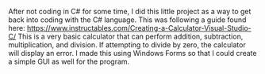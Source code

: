 After not coding in C# for some time, I did this little project as a way to get back into coding with the C# language. 
This was following a guide found here: https://www.instructables.com/Creating-a-Calculator-Visual-Studio-C/
This is a very basic calculator that can perform addition, subtraction, multiplication, and division.
If attempting to divide by zero, the calculator will display an error.
I made this using Windows Forms so that I could create a simple GUI as well for the program.
